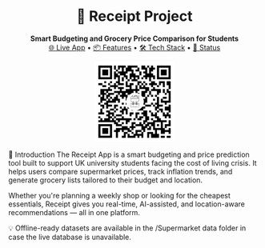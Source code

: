 <h1 align="center">🧾 Receipt Project</h1> <p align="center"> <strong>Smart Budgeting and Grocery Price Comparison for Students</strong><br> <a href="https://receipt-entwan.streamlit.app/" target="_blank">🌐 Live App</a> • <a href="#features">📦 Features</a> • <a href="#tech-stack">🛠️ Tech Stack</a> • <a href="#project-status">🚧 Status</a> </p> <p align="center"> <img src="https://github.com/Enkhamgalan1230/Reciept-Project/blob/3133878d2ce323698609ca38f00fa978ca02fdff/assets/qr-code.png" alt="QR Code" width="160"/> </p>

📖 Introduction
The Receipt App is a smart budgeting and price prediction tool built to support UK university students facing the cost of living crisis. It helps users compare supermarket prices, track inflation trends, and generate grocery lists tailored to their budget and location.

Whether you're planning a weekly shop or looking for the cheapest essentials, Receipt gives you real-time, AI-assisted, and location-aware recommendations — all in one platform.

💡 Offline-ready datasets are available in the /Supermarket data folder in case the live database is unavailable.
